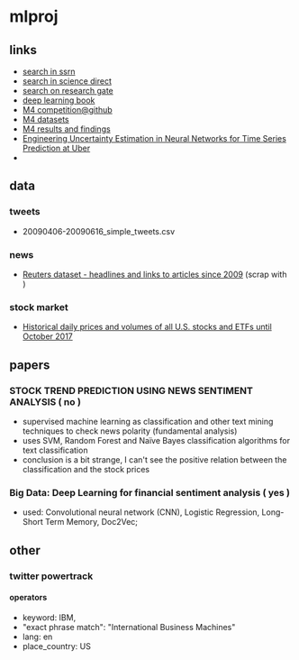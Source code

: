 # mlproj


## links

* [search in ssrn](https://www.ssrn.com/n/fastsearch?query=machine+learning+time+series+sentiment+analysis)
* [search in science direct](https://www.sciencedirect.com/search/advanced?qs=machine%20learning%20time%20series%20forecasting%20sentiment%20analysis%20news&date=2015-2018&articleTypes=FLA%2CCH%2CBRV%2CDAT&show=25&sortBy=relevance)
* [search on research gate](https://www.researchgate.net/search.Search.html?type=publication&query=machine%20learning%20time%20series%20forecasting%20sentiment%20analysis%20news)
* [deep learning book](http://www.deeplearningbook.org/)
* [M4 competition@github](https://github.com/M4Competition)
* [M4 datasets](https://www.m4.unic.ac.cy/the-dataset/)
* [M4 results and findings](https://www.sciencedirect.com/science/article/pii/S0169207018300785)
* [Engineering Uncertainty Estimation in Neural Networks for Time Series Prediction at Uber](http://eng.uber.com/neural-networks-uncertainty-estimation/)
* 

## data

### tweets

* 20090406-20090616_simple_tweets.csv

### news
* [Reuters dataset - headlines and links to articles since 2009](https://github.com/philipperemy/Reuters-full-data-set)
(scrap with <div class="StandardArticleBody_body">)

### stock market
* [Historical daily prices and volumes of all U.S. stocks and ETFs until October 2017](https://www.kaggle.com/borismarjanovic/price-volume-data-for-all-us-stocks-etfs)




## papers

### STOCK TREND PREDICTION USING NEWS SENTIMENT ANALYSIS ( no )

* supervised machine learning as classification and other text mining techniques to check news polarity (fundamental analysis)
* uses SVM, Random Forest and Naïve Bayes classification algorithms for text classification
* conclusion is a bit strange, I can't see the positive relation between the classification and the stock prices

### Big Data: Deep Learning for financial sentiment analysis ( yes )

* used: Convolutional neural network (CNN), Logistic Regression, Long-Short Term Memory, Doc2Vec;

### 


## other

### twitter powertrack
 
#### operators 

* keyword: IBM, 
* "exact phrase match": "International Business Machines"
* lang: en
* place_country: US
 









